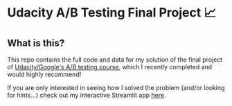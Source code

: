 # Udacity A/B Testing Final Project 📈
## What is this?
This repo contains the full code and data for my solution of the final project of 
[Udacity/Google's A/B testing course](https://www.udacity.com/course/ab-testing--ud257),
which I recently completed and would highly recommend!

If you are only interested in seeing how I solved the problem (and/or looking for hints...)
check out my interactive Streamlit app [here](https://ab-testing-project.herokuapp.com/).
